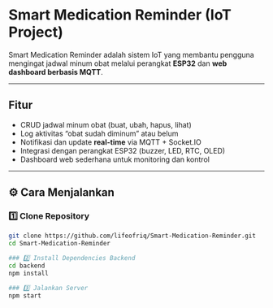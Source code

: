 # Smart Medication Reminder (IoT Project)

Smart Medication Reminder adalah sistem IoT yang membantu pengguna mengingat jadwal minum obat melalui perangkat **ESP32** dan **web dashboard berbasis MQTT**.

---

## Fitur
-  CRUD jadwal minum obat (buat, ubah, hapus, lihat)
-  Log aktivitas “obat sudah diminum” atau belum
-  Notifikasi dan update **real-time** via MQTT + Socket.IO
-  Integrasi dengan perangkat ESP32 (buzzer, LED, RTC, OLED)
-  Dashboard web sederhana untuk monitoring dan kontrol

---

## ⚙️ Cara Menjalankan

### 1️⃣ Clone Repository
```bash
git clone https://github.com/lifeofriq/Smart-Medication-Reminder.git
cd Smart-Medication-Reminder

### 2️⃣ Install Dependencies Backend
cd backend
npm install

### 3️⃣ Jalankan Server
npm start

